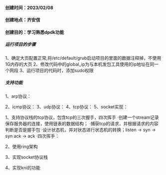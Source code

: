 #### 创建时间：2023/02/08
#### 创建地点：齐安信
#### 创建目的：学习熟悉dpdk功能

##### 运行项目的步骤
1、确定大页配置正常,将/etc/default/grub启动项目的里面的数据注释掉，不使用1G内存的大页
2、修改代码中的global_ip为与本机发包工具使用的ip地址在同一个网段
3、运行项目的代码时，添加sudo权限

##### 支持功能
1、arp协议：
    
2、icmp协议：
3、udp协议：
4、tcp协议：
5、socket实现：


1、支持协议栈的tcp协议，包含tcp的三次握手，四次挥手
    ·创建一个stream记录保存服务器的连接，使用链表的数据结构；
    ·捕获tcp的请求，并根据请求的内容判断是否是握手包
    ·设计状态机，并对状态进行状态机的转换；listen -> syn -> syn ack -> ack
    ·四次挥手：

2、使用ring架构

3、实现socket协议栈

4、实现kni的功能


